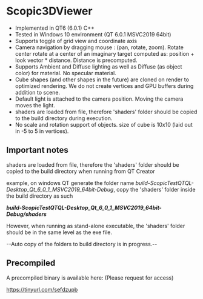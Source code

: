 # Scopic3DViewer

- Implemented in QT6 (6.0.1) C++
- Tested in Windows 10 environment (QT 6.0.1 MSVC2019 64bit)
- Supports toggle of grid view and coordinate axis
- Camera navigation by dragging mouse : (pan, rotate, zoom). Rotate center rotate at a center of an imaginary target computed as: position + look vector * distance. Distance is precomputed.
- Supports Ambient and Diffuse lighting as well as Diffuse (as object color) for material. No specular material.
- Cube shapes (and other shapes in the future) are cloned on render to optimized rendering. We do not create vertices and GPU buffers during addition to scene.
- Default light is attached to the camera position. Moving the camera moves the light.
- shaders are loaded from file, therefore 'shaders' folder should be copied to the build directory during execution.
- No scale and rotation support of objects. size of cube is 10x10 (laid out in -5 to 5 in vertices).

## Important notes
shaders are loaded from file, therefore the 'shaders' folder should be copied to the build directory when running from QT Creator

example, on windows QT generate the folder name *build-ScopicTestQTQL-Desktop_Qt_6_0_1_MSVC2019_64bit-Debug*, copy the 'shaders' folder inside the build directory as such

***build-ScopicTestQTQL-Desktop_Qt_6_0_1_MSVC2019_64bit-Debug/shaders***

However, when running as stand-alone executable, the 'shaders' folder should be in the same level as the exe file.

--Auto copy of the folders to build directory is in progress.--

## Precompiled
A precompiled binary is available here:
(Please request for access)

https://tinyurl.com/sefdzupb
